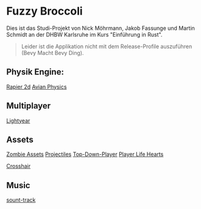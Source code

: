 # Fuzzy Broccoli
Dies ist das Studi-Projekt von Nick Möhrmann, Jakob Fassunge und Martin Schmidt an der DHBW Karlsruhe im Kurs "Einführung in Rust".

> Leider ist die Applikation nicht mit dem Release-Profile auszuführen (Bevy Macht Bevy Ding).

## Physik Engine:
[Rapier 2d](https://rapier.rs/)
[Avian Physics](https://github.com/Jondolf/avian)

## Multiplayer 
 [Lightyear](https://github.com/cBournhonesque/lightyear)

## Assets
[Zombie  Assets](https://ittaimanero.itch.io/zombie-apocalypse-tileset)
[Projectiles](https://bdragon1727.itch.io/fire-pixel-bullet-16x16)
[Top-Down-Player](https://laplas-games-inc.itch.io/top-down-shooter-asset-pack)
[Player Life Hearts](https://fliflifly.itch.io/hearts-and-health-bar)

[Crosshair](https://s-a-t-u-r-n.itch.io/crosshair-for-your-shooter-2d-games)

## Music
[sount-track](https://alkakrab.itch.io/free-shooter-synthwave-music-pack)
